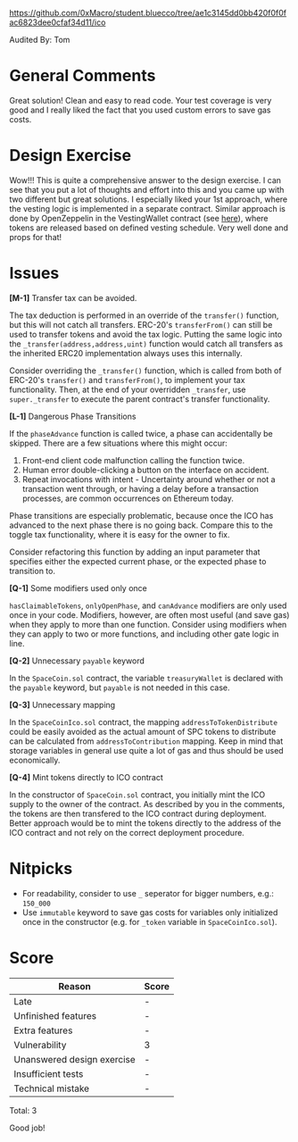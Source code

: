 
https://github.com/0xMacro/student.bluecco/tree/ae1c3145dd0bb420f0f0fac6823dee0cfaf34d11/ico

Audited By: Tom


# General Comments
Great solution! Clean and easy to read code. Your test coverage is very good and I really liked the fact that you used custom errors to save gas costs.  


# Design Exercise
Wow!!! This is quite a comprehensive answer to the design exercise. I can see that you put a lot of thoughts and effort into this and you came up with two different but great solutions. I especially liked your 1st approach, where the vesting logic is implemented in a separate contract. Similar approach is done by OpenZeppelin in the VestingWallet contract (see [here](https://github.com/OpenZeppelin/openzeppelin-contracts/blob/v4.4.1/contracts/finance/VestingWallet.sol)), where tokens are released based on defined vesting schedule. Very well done and props for that!



# Issues

**[M-1]** Transfer tax can be avoided.

The tax deduction is performed in an override of the `transfer()` function, but this will not catch all transfers. ERC-20's `transferFrom()` can still be used to transfer tokens and avoid the tax logic. Putting the same logic into the `_transfer(address,address,uint)` function would catch all transfers as the inherited ERC20 implementation always uses this internally.

Consider overriding the `_transfer()` function, which is called from both of ERC-20's `transfer()` and `transferFrom()`, to implement your tax functionality. Then, at the end of your overridden `_transfer`, use `super._transfer` to execute the parent contract's transfer functionality.


**[L-1]** Dangerous Phase Transitions

If the `phaseAdvance` function is called twice, a phase can accidentally be skipped. There are a few situations where this might occur:

1. Front-end client code malfunction calling the function twice.
2. Human error double-clicking a button on the interface on accident.
3. Repeat invocations with intent - Uncertainty around whether or not a 
transaction went through, or having a delay before a transaction processes, are common occurrences on Ethereum today.

Phase transitions are especially problematic, because once the ICO has advanced to the next phase there is no going back. Compare this to the toggle tax functionality, where it is easy for the owner to fix.

Consider refactoring this function by adding an input parameter that specifies either the expected current phase, or the expected phase to transition to.


**[Q-1]** Some modifiers used only once

`hasClaimableTokens`, `onlyOpenPhase`, and `canAdvance` modifiers are only used once in your code. 
Modifiers, however, are often most useful (and save gas) when they apply to more than one function. 
Consider using modifiers when they can apply to two or more functions, and including other gate logic in line.


**[Q-2]** Unnecessary `payable` keyword

In the `SpaceCoin.sol` contract, the variable `treasuryWallet` is declared with the `payable` keyword, but `payable` is not needed in this case. 

**[Q-3]** Unnecessary mapping

In the `SpaceCoinIco.sol` contract, the mapping `addressToTokenDistribute` could be easily avoided as the actual amount of SPC tokens to distribute can be calculated from `addressToContribution` mapping. Keep in mind that storage variables in general use quite a lot of gas and thus should be used economically. 

**[Q-4]** Mint tokens directly to ICO contract

In the constructor of `SpaceCoin.sol` contract, you initially mint the ICO supply to the owner of the contract. As described by you in the comments, the tokens are then transfered to the ICO contract during deployment. Better approach would be to mint the tokens directly to the address of the ICO contract and not rely on the correct deployment procedure. 

# Nitpicks
- For readability, consider to use `_` seperator for bigger numbers, e.g.: `150_000`
- Use `immutable` keyword to save gas costs for variables only initialized once in the constructor (e.g. for `_token` variable in `SpaceCoinIco.sol`).



# Score

| Reason | Score |
|-|-|
| Late                       | - |
| Unfinished features        | - |
| Extra features             | - |
| Vulnerability              | 3 |
| Unanswered design exercise | - |
| Insufficient tests         | - |
| Technical mistake          | - |

Total: 3

Good job!
